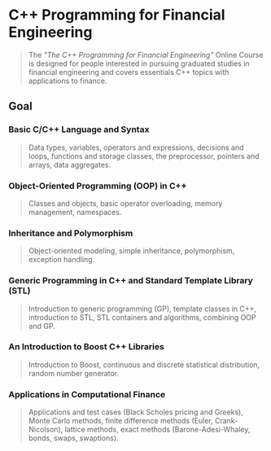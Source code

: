 # C++ Programming for Financial Engineering

>The *"The C++ Programming for Financial Engineering"* Online Course is designed for people interested in pursuing graduated studies in financial engineering and covers essentials C++ topics  with applications to finance.

## Goal

### Basic C/C++ Language and Syntax

>Data types, variables, operators and expressions, decisions and loops, functions and storage classes, the preprocessor, pointers and arrays, data aggregates.

### Object-Oriented Programming (OOP) in C++

>Classes and objects, basic operator overloading, memory management, namespaces.

### Inheritance and Polymorphism

>Object-oriented modeling, simple inheritance, polymorphism, exception handling.

### Generic Programming in C++ and Standard Template Library (STL)

>Introduction to generic programming (GP), template classes in C++, introduction to STL, STL containers and algorithms, combining OOP and GP.

### An Introduction to Boost C++ Libraries

>Introduction to Boost, continuous and discrete statistical distribution, random number generator.

### Applications in Computational Finance

>Applications and test cases (Black Scholes pricing and Greeks), Monte Carlo methods, finite difference methods (Euler, Crank-Nicolson), lattice methods, exact methods (Barone-Adesi-Whaley, bonds, swaps, swaptions).